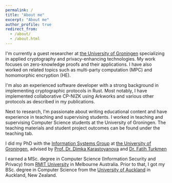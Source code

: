 ```yaml
---
permalink: /
title: "About me"
excerpt: "About me"
author_profile: true
redirect_from: 
  - /about/
  - /about.html
---
```


I'm currently a guest researcher at [the University of Groningen](https://www.rug.nl/) specializing in applied cryptography and privacy-enhancing technologies. My work focuses on zero-knowledge proofs and their applications. I have also worked on related topics such as multi-party computation (MPC) and homomorphic encryption (HE).

I'm also an experienced software developer with a strong background in implementing cryptographic protocols in Rust. Most notably, I have implemented collaborative CP-NIZK using Arkworks and various other protocols as described in my publications.

Next to research, I'm passionate about writing educational content and have experience in teaching and supervising students. I worked in teaching and supervising Computer Science students at the University of Groningen. The teaching materials and student project outcomes can be found under the teaching tab.

I did my PhD with the [Information Systems Group](https://www.cs.rug.nl/infosys/) at [the University of Groningen](https://www.rug.nl/), advised by [Prof. Dr. Dimka Karastoyanova](https://www.cs.rug.nl/infosys/Main/DimkaKarastoyanova) and [Dr. Fatih Turkmen](https://www.cs.rug.nl/infosys/Main/FatihTurkmen)

I earned a MSc. degree in Computer Science (Information Security and Privacy) from [RMIT University](https://www.rmit.edu.au/) in Melbourne Australia. Prior to that, I got my BSc. degree in Computer Science from the [University of Auckland](https://www.auckland.ac.nz/) in Auckland, New Zealand. 
